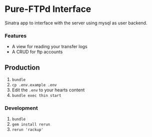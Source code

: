 Pure-FTPd Interface
==================

Sinatra app to interface with the server using mysql as user backend.

### Features
- A view for reading your transfer logs
- A CRUD for ftp accounts

## Production
1. `bundle`
2. `cp .env.example .env`
3. Edit the `.env` to your hearts content
2. `bundle exec thin start`

### Development
1. `bundle`
2. `gem install rerun`
3. `rerun 'rackup'`
